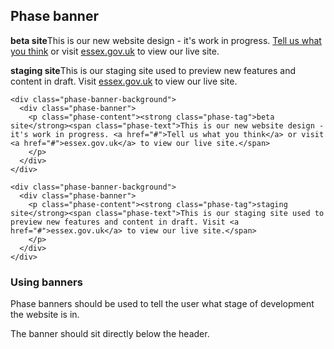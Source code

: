 ## Phase banner

<div class="phase-banner-background">
  <div class="phase-banner">
    <p class="phase-content"><strong class="phase-tag">beta site</strong><span class="phase-text">This is our new website design - it's work in progress. <a href="#">Tell us what you think</a> or visit <a href="#">essex.gov.uk</a> to view our live site.</span>
    </p>
  </div>
</div>

<div class="phase-banner-background">
  <div class="phase-banner">
    <p class="phase-content"><strong class="phase-tag">staging site</strong><span class="phase-text">This is our staging site used to preview new features and content in draft. Visit <a href="#">essex.gov.uk</a> to view our live site.</span>
    </p>
  </div>
</div>



    <div class="phase-banner-background">
      <div class="phase-banner">
        <p class="phase-content"><strong class="phase-tag">beta site</strong><span class="phase-text">This is our new website design - it's work in progress. <a href="#">Tell us what you think</a> or visit <a href="#">essex.gov.uk</a> to view our live site.</span>
        </p>
      </div>
    </div>

    <div class="phase-banner-background">
      <div class="phase-banner">
        <p class="phase-content"><strong class="phase-tag">staging site</strong><span class="phase-text">This is our staging site used to preview new features and content in draft. Visit <a href="#">essex.gov.uk</a> to view our live site.</span>
        </p>
      </div>
    </div>

### Using banners

Phase banners should be used to tell the user what stage of development the website is in.

The banner should sit directly below the header.
